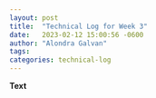 ```yaml
---
layout: post
title:  "Technical Log for Week 3"
date:   2023-02-12 15:00:56 -0600
author: "Alondra Galvan"
tags:
categories: technical-log
---
```



**Text**
